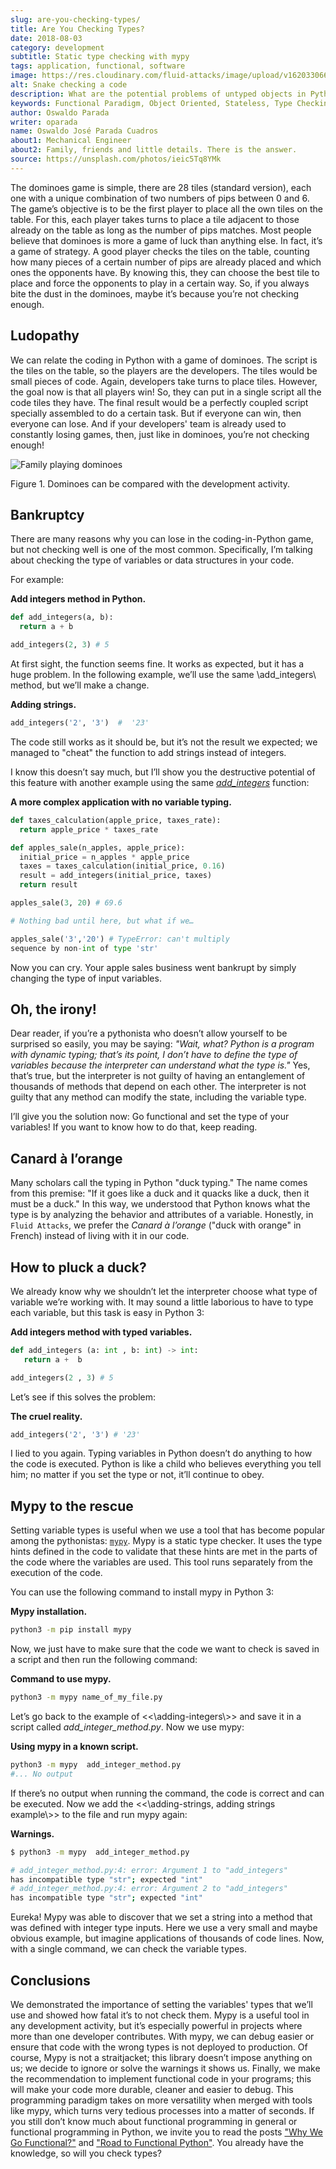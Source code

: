 ```yaml
---
slug: are-you-checking-types/
title: Are You Checking Types?
date: 2018-08-03
category: development
subtitle: Static type checking with mypy
tags: application, functional, software
image: https://res.cloudinary.com/fluid-attacks/image/upload/v1620330665/blog/are-you-checking-types/cover_wrwgye.webp
alt: Snake checking a code
description: What are the potential problems of untyped objects in Python? Here we work on the importance of checking types before running the code and how mypy can help.
keywords: Functional Paradigm, Object Oriented, Stateless, Type Checking, Python, Duck Typing, Mypy, Ethical Hacking, Pentesting
author: Oswaldo Parada
writer: oparada
name: Oswaldo José Parada Cuadros
about1: Mechanical Engineer
about2: Family, friends and little details. There is the answer.
source: https://unsplash.com/photos/ieic5Tq8YMk
---
```


The dominoes game is simple,
there are 28 tiles (standard version),
each one with a unique combination
of two numbers of pips between 0 and 6.
The game’s objective is to be the first player
to place all the own tiles on the table.
For this,
each player takes turns to place a tile
adjacent to those already on the table
as long as the number of pips matches.
Most people believe
that dominoes is more a game of luck
than anything else.
In fact,
it’s a game of strategy.
A good player checks the tiles on the table,
counting how many pieces
of a certain number of pips
are already placed
and which ones the opponents have.
By knowing this,
they can choose the best tile to place
and force the opponents
to play in a certain way.
So,
if you always bite the dust in the dominoes,
maybe it’s because you’re not checking enough.

## Ludopathy

We can relate the coding in Python
with a game of dominoes.
The script is the tiles on the table,
so the players are the developers.
The tiles would be small pieces of code.
Again,
developers take turns to place tiles.
However,
the goal now is that all players win\!
So,
they can put in a single script
all the code tiles they have.
The final result would be a perfectly coupled script
specially assembled to do a certain task.
But if everyone can win,
then everyone can lose.
And if your developers' team is already used
to constantly losing games,
then,
just like in dominoes,
you’re not checking enough\!

<div class="imgblock">

![Family playing dominoes](https://res.cloudinary.com/fluid-attacks/image/upload/v1620330662/blog/are-you-checking-types/dominoes_xtbi5m.webp)

<div class="title">

Figure 1. Dominoes can be compared with the development activity.

</div>

</div>

## Bankruptcy

There are many reasons
why you can lose in the coding-in-Python game,
but not checking well is one of the most common.
Specifically,
I’m talking about checking the type of variables
or data structures in your code.

For example:

**Add integers method in Python.**

``` Python
def add_integers(a, b):
  return a + b

add_integers(2, 3) # 5
```

At first sight,
the function seems fine.
It works as expected,
but it has a huge problem.
In the following example,
we’ll use the same \\add\_integers\\ method,
but we’ll make a change.

**Adding strings.**

``` Python
add_integers('2', '3')  #  '23'
```

The code still works as it should be,
but it’s not the result we expected;
we managed to "cheat" the function
to add strings instead of integers.

I know this doesn’t say much,
but I’ll show you the destructive potential of this feature
with another example using the same
[*add\_integers*](#adding-integers) function:

**A more complex application with no variable typing.**

``` Python
def taxes_calculation(apple_price, taxes_rate):
  return apple_price * taxes_rate

def apples_sale(n_apples, apple_price):
  initial_price = n_apples * apple_price
  taxes = taxes_calculation(initial_price, 0.16)
  result = add_integers(initial_price, taxes)
  return result

apples_sale(3, 20) # 69.6

# Nothing bad until here, but what if we…

apples_sale('3','20') # TypeError: can't multiply
sequence by non-int of type 'str'
```

Now you can cry.
Your apple sales business went bankrupt
by simply changing the type of input variables.

## Oh, the irony!

Dear reader,
if you’re a pythonista who doesn’t allow
yourself to be surprised so easily,
you may be saying:
*"Wait, what?
Python is a program with dynamic typing;
that’s its point,
I don’t have to define the type of variables
because the interpreter can understand what the type is."*
Yes,
that’s true,
but the interpreter is not guilty of having an entanglement
of thousands of methods
that depend on each other.
The interpreter is not guilty
that any method can modify the state,
including the variable type.

I’ll give you the solution now:
Go functional and set the type of your variables\!
If you want to know how to do that,
keep reading.

## Canard à l’orange

Many scholars call the typing in Python "duck typing."
The name comes from this premise:
"If it goes like a duck
and it quacks like a duck,
then it must be a duck."
In this way,
we understood that Python knows
what the type is
by analyzing the behavior
and attributes of a variable.
Honestly, in `Fluid Attacks`,
we prefer the *Canard à l’orange*
("duck with orange" in French)
instead of living with it in our code.

## How to pluck a duck?

We already know why
we shouldn’t let the interpreter choose what type
of variable we’re working with.
It may sound a little laborious
to have to type each variable,
but this task is easy in Python 3:

**Add integers method with typed variables.**

``` Python
def add_integers (a: int , b: int) -> int:
   return a +  b

add_integers(2 , 3) # 5
```

Let’s see if this solves the problem:

**The cruel reality.**

``` Python
add_integers('2', '3') # '23'
```

I lied to you again.
Typing variables in Python doesn’t do anything
to how the code is executed.
Python is like a child
who believes everything you tell him;
no matter if you set the type or not,
it’ll continue to obey.

## Mypy to the rescue

Setting variable types is useful
when we use a tool that has become popular
among the pythonistas: [`mypy`](http://http://mypy-lang.org/).
Mypy is a static type checker.
It uses the type hints defined in the
code to validate that these hints are met
in the parts of the code
where the variables are used.
This tool runs separately from the execution of the code.

You can use the following command to install mypy in Python 3:

**Mypy installation.**

``` bash
python3 -m pip install mypy
```

Now,
we just have to make sure
that the code we want to check
is saved in a script
and then run the following command:

**Command to use mypy.**

``` bash
python3 -m mypy name_of_my_file.py
```

Let’s go back to the example of \<\<\\adding-integers\\\>\>
and save it in a script called *add\_integer\_method.py*.
Now we use mypy:

**Using mypy in a known script.**

``` bash
python3 -m mypy  add_integer_method.py
#... No output
```

If there’s no output when running the command,
the code is correct
and can be executed.
Now we add the \<\<\\adding-strings, adding strings example\\\>\>
to the file
and run mypy again:

**Warnings.**

``` bash
$ python3 -m mypy  add_integer_method.py

# add_integer_method.py:4: error: Argument 1 to "add_integers"
has incompatible type "str"; expected "int"
# add_integer_method.py:4: error: Argument 2 to "add_integers"
has incompatible type "str"; expected "int"
```

Eureka\!
Mypy was able to discover that we set a string
into a method that was defined with integer type inputs.
Here we use a very small and maybe obvious example,
but imagine applications of thousands of code lines.
Now,
with a single command,
we can check the variable types.

## Conclusions

We demonstrated the importance of setting the variables' types
that we’ll use
and showed how fatal it’s to not check them.
Mypy is a useful tool in any development activity,
but it’s especially powerful in projects
where more than one developer contributes.
With mypy, we can debug easier
or ensure that code with the wrong types
is not deployed to production.
Of course,
Mypy is not a straitjacket;
this library doesn’t impose anything on us;
we decide to ignore or solve the warnings it shows us.
Finally,
we make the recommendation to implement
functional code in your programs;
this will make your code more durable,
cleaner and easier to debug.
This programming paradigm takes on more versatility
when merged with tools like mypy,
which turns very tedious processes into a matter of seconds.
If you still don’t know much
about functional programming in general
or functional programming in Python,
we invite you to read the posts
["Why We Go Functional?"](../why-we-go-functional/)
and ["Road to Functional Python"](../road-to-functional-python/).
You already have the knowledge,
so will you check types?
